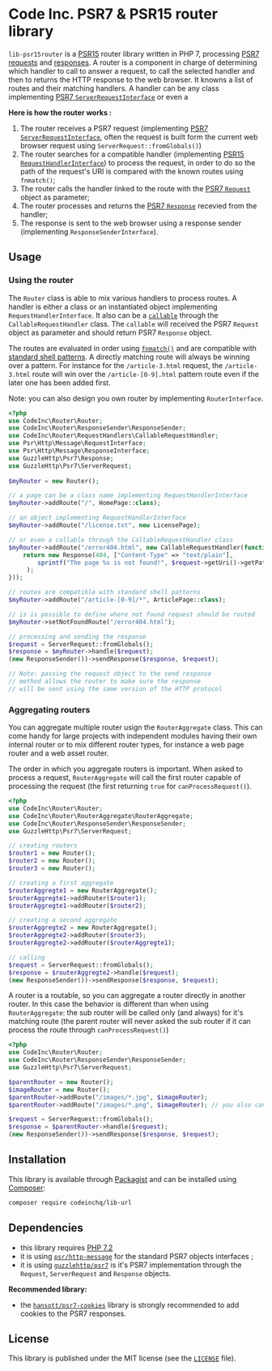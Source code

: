# Code Inc. PSR7 & PSR15 router library

`lib-psr15router` is a [PSR15](https://www.php-fig.org/psr/psr-15/) router library written in PHP 7, processing [PSR7](https://www.php-fig.org/psr/psr-7/) [requests](https://www.php-fig.org/psr/psr-7/#32-psrhttpmessagerequestinterface) and [responses](https://www.php-fig.org/psr/psr-7/#33-psrhttpmessageresponseinterface). A router is a component in charge of determining which handler to call to answer a request, to call the selected handler and then to returns the HTTP response to the web browser. It knowns a list of routes and their matching handlers. A handler can be any class implementing [PSR7 `ServerRequestInterface`](https://www.php-fig.org/psr/psr-7/#321-psrhttpmessageserverrequestinterface) or even a 

**Here is how the router works :**
1. The router receives a PSR7 request (implementing [PSR7 `ServerRequestInterface`](https://www.php-fig.org/psr/psr-7/#321-psrhttpmessageserverrequestinterface), often the request is built form the current web browser request using `ServerRequest::fromGlobals()`)
2. The router searches for a compatible handler (implementing [PSR15 `RequestHandlerInterface`](https://www.php-fig.org/psr/psr-15/#21-psrhttpserverrequesthandlerinterface)) to process the request, in order to do so the path of the request's URI is compared with the known routes using `fnmatch()`;
3. The router calls the handler linked to the route with the [PSR7 `Request`](https://www.php-fig.org/psr/psr-7/#32-psrhttpmessagerequestinterface) object as parameter;
4. The router processes and returns the [PSR7 `Response`](https://www.php-fig.org/psr/psr-7/#33-psrhttpmessageresponseinterface) recevied from the handler;
5. The response is sent to the web browser using a response sender (implementing `ResponseSenderInterface`).


## Usage

### Using the router

The `Router` class is able to mix various handlers to process routes. A handler is either a class or an instantiated object implementing `RequestHandlerInterface`. It also can be a [`callable`](http://php.net/manual/en/language.types.callable.php) through the `CallableRequestHandler` class. The `callable` will received the PSR7 `Request` object as parameter and should return PSR7 `Response` object.

The routes are evaluated in order using [`fnmatch()`](http://php.net/manual/en/function.fnmatch.php) and are compatible with [standard shell patterns](https://www.gnu.org/software/findutils/manual/html_node/find_html/Shell-Pattern-Matching.html). A directly matching route will always be winning over a pattern. For instance for the `/article-3.html` request,
the `/article-3.html` route will win over the `/article-[0-9].html` pattern route even if the later one has been added first.

Note: you can also design you own router by implementing `RouterInterface`.

```php
<?php
use CodeInc\Router\Router;
use CodeInc\Router\ResponseSender\ResponseSender;
use CodeInc\Router\RequestHandlers\CallableRequestHandler;
use Psr\Http\Message\RequestInterface;
use Psr\Http\Message\ResponseInterface;
use GuzzleHttp\Psr7\Response;
use GuzzleHttp\Psr7\ServerRequest;
 
$myRouter = new Router();

// a page can be a class name implementing RequestHandlerInterface
$myRouter->addRoute("/", HomePage::class); 

// an object implementing RequestHandlerInterface
$myRouter->addRoute("/license.txt", new LicensePage); 

// or even a callable through the CallableRequestHandler class
$myRouter->addRoute("/error404.html", new CallableRequestHandler(function(RequestInterface $request):ResponseInterface { 
    return new Response(404, ["Content-Type" => "text/plain"], 
        sprintf("The page %s is not found!", $request->getUri()->getPath())
     );
}));

// routes are compatible with standard shell patterns
$myRouter->addRoute("/article-[0-9]/*", ArticlePage::class); 

// is is possible to define where not found request should be routed
$myRouter->setNotFoundRoute("/error404.html");

// processing and sending the response
$request = ServerRequest::fromGlobals();
$response = $myRouter->handle($request);
(new ResponseSender())->sendResponse($response, $request);

// Note: passing the request object to the send response 
// method allows the router to make sure the response 
// will be sent using the same version of the HTTP protocol
```

### Aggregating routers

You can aggregate multiple router usign the `RouterAggregate` class. This can come handy for large projects with independent modules having their own internal router or to mix different router types, for instance a web page router and a web asset router.

The order in which you aggregate routers is important. When asked to process a request, `RouterAggregate` will call the first router capable of processing the request (the first returning `true` for `canProcessRequest()`).  

```php
<?php
use CodeInc\Router\Router;
use CodeInc\Router\RouterAggregate\RouterAggregate;
use CodeInc\Router\ResponseSender\ResponseSender;
use GuzzleHttp\Psr7\ServerRequest;

// creating routers 
$router1 = new Router();
$router2 = new Router();
$router3 = new Router();

// creating a first aggregate
$routerAggregte1 = new RouterAggregate();
$routerAggregte1->addRouter($router1);
$routerAggregte1->addRouter($router2);

// creating a second aggregate
$routerAggregte2 = new RouterAggregate();
$routerAggregte2->addRouter($router3);
$routerAggregte2->addRouter($routerAggregte1);

// calling 
$request = ServerRequest::fromGlobals();
$response = $routerAggregte2->handle($request);
(new ResponseSender())->sendResponse($response, $request);
```
A router is a routable, so you can aggregate a router directly in another router. In this case the behavior is different than when using `RouterAggregate`: the sub router will be called only (and always) for it's matching route (the parent router will never asked the sub router if it can process the route through `canProcessRequest()`)

```php
<?php 
use CodeInc\Router\Router;
use CodeInc\Router\ResponseSender\ResponseSender;
use GuzzleHttp\Psr7\ServerRequest;

$parentRouter = new Router();
$imageRouter = new Router();
$parentRouter->addRoute("/images/*.jpg", $imageRouter);
$parentRouter->addRoute("/images/*.png", $imageRouter); // you also can add multiple routes to the same target

$request = ServerRequest::fromGlobals();
$response = $parentRouter->handle($request);
(new ResponseSender())->sendResponse($response, $request);
```

## Installation

This library is available through [Packagist](https://packagist.org/packages/codeinchq/lib-router) and can be installed using [Composer](https://getcomposer.org/): 

```bash
composer require codeinchq/lib-url
```


## Dependencies 

* this library requires [PHP 7.2](http://php.net/releases/7_2_0.php)
* it is using [`psr/http-message`](https://packagist.org/packages/psr/http-message) for the standard PSR7 objects interfaces ;
* it is using [`guzzlehttp/psr7`](https://packagist.org/packages/guzzlehttp/psr7) is it's PSR7 implementation through the `Request`, `ServerRequest` and `Response` objects.

**Recommended library:**
* the [`hansott/psr7-cookies`](https://packagist.org/packages/hansott/psr7-cookies) library is strongly recommended to add cookies to the PSR7 responses.


## License 
This library is published under the MIT license (see the [`LICENSE`](https://github.com/codeinchq/lib-gui/blob/master/LICENSE) file).


